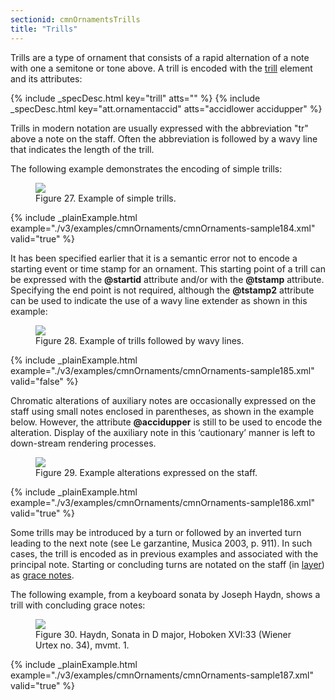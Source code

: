 ```yaml
---
sectionid: cmnOrnamentsTrills
title: "Trills"
---
```




Trills are a type of ornament that consists of a rapid alternation of a note with
one a
semitone or tone above. A trill is encoded with the <a class="link_odd_elementSpec" href="/v3/elements/trill">trill</a> element and
its attributes:



{% include _specDesc.html key="trill" atts="" %}
{% include _specDesc.html key="att.ornamentaccid" atts="accidlower accidupper" %}




Trills in modern notation are usually expressed with the abbreviation "tr" above a
note on
the staff. Often the abbreviation is followed by a wavy line that indicates the length
of the
trill.


The following example demonstrates the encoding of simple trills:


<figure class="figure">
   <img src="../../../../guidelines/3.0.0/Images/modules/cmnOrnaments/ex_tr.png" class="img-responsive"></img>
   <figcaption class="figure-caption">Figure 27. Example of simple trills.</figcaption>
</figure>
{% include _plainExample.html example="./v3/examples/cmnOrnaments/cmnOrnaments-sample184.xml" valid="true" %}


It has been specified earlier that it is a semantic error not to encode a starting
event or
time stamp for an ornament. This starting point of a trill can be expressed with the
**@startid** attribute and/or with the **@tstamp** attribute. Specifying the end
point is not required, although the **@tstamp2** attribute can be used to indicate the
use of a wavy line extender as shown in this example:


<figure class="figure">
   <img src="../../../../guidelines/3.0.0/Images/modules/cmnOrnaments/ex_trill_wavy.png" class="img-responsive"></img>
   <figcaption class="figure-caption">Figure 28. Example of trills followed by wavy lines.</figcaption>
</figure>
{% include _plainExample.html example="./v3/examples/cmnOrnaments/cmnOrnaments-sample185.xml" valid="false" %}


Chromatic alterations of auxiliary notes are occasionally expressed on the staff using
small
notes enclosed in parentheses, as shown in the example below. However, the attribute
**@accidupper** is still to be used to encode the alteration. Display of the auxiliary
note in this ‘cautionary’ manner is left to down-stream rendering
processes.


<figure class="figure">
   <img src="../../../../guidelines/3.0.0/Images/modules/cmnOrnaments/ex_tr_accid.png" class="img-responsive"></img>
   <figcaption class="figure-caption">Figure 29. Example alterations expressed on the staff.</figcaption>
</figure>
{% include _plainExample.html example="./v3/examples/cmnOrnaments/cmnOrnaments-sample186.xml" valid="true" %}


Some trills may be introduced by a turn or followed by an inverted turn leading to
the next
note (see 
<span class="bibl">Le garzantine, Musica 2003, p. 911</span>). In such cases, the trill is
encoded as in previous examples and associated with the principal note. Starting or
concluding
turns are notated on the staff (in 
<a class="link_odd_elementSpec" href="/v3/elements/layer">layer</a>) as 
<a class="link_ref" title="Grace Notes" href="/v3/guidelines/cmn#cmnNotesGrace">grace notes</a>.


The following example, from a keyboard sonata by Joseph Haydn, shows a trill with
concluding
grace notes:


<figure class="figure">
   <img src="../../../../guidelines/3.0.0/Images/modules/cmnOrnaments/ex_tr_grace.png" class="img-responsive"></img>
   <figcaption class="figure-caption">Figure 30. Haydn, Sonata in D major, Hoboken XVI:33 (Wiener Urtex no. 34), mvmt. 1.</figcaption>
</figure>
{% include _plainExample.html example="./v3/examples/cmnOrnaments/cmnOrnaments-sample187.xml" valid="true" %}




